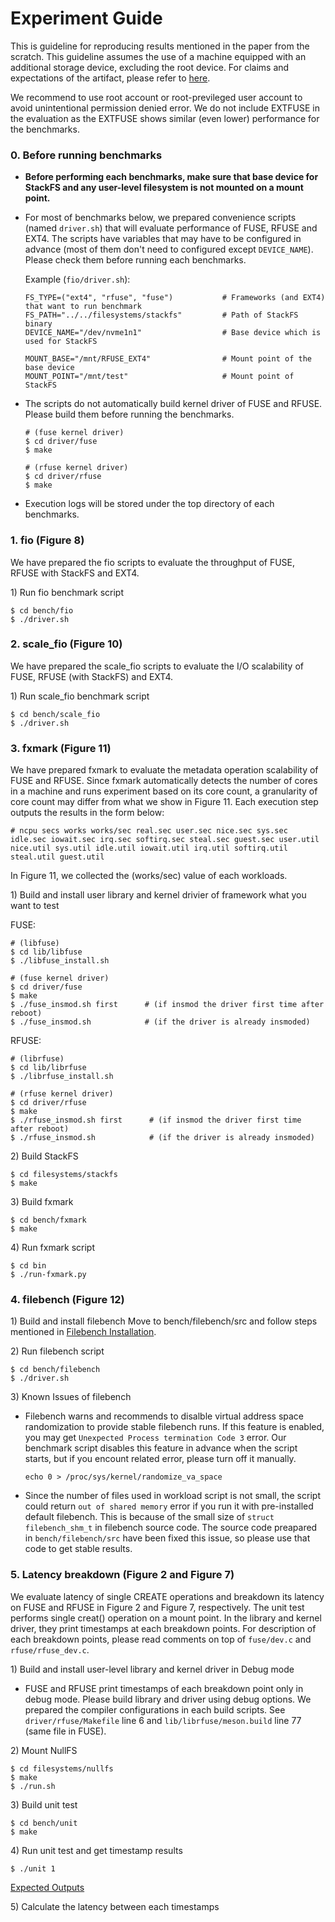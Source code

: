 # Experiment Guide

This is guideline for reproducing results mentioned in the paper from the scratch. This guideline assumes the use of a machine equipped with an additional storage device, excluding the root device.
For claims and expectations of the artifact, please refer to [here](claims.md).

We recommend to use root account or root-previleged user account to avoid unintentional permission denied error. We do not include EXTFUSE in the evaluation as the EXTFUSE shows similar (even lower) performance for the benchmarks.

### 0. Before running benchmarks
* **Before performing each benchmarks, make sure that base device for StackFS and any user-level filesystem is not mounted on a mount point.** 
* For most of benchmarks below, we prepared convenience scripts (named ```driver.sh```) that will evaluate performance of FUSE, RFUSE and EXT4. The scripts have variables that may have to be configured in advance (most of them don't need to configured except ```DEVICE_NAME```). 
Please check them before running each benchmarks.

  Example (```fio/driver.sh```):
    ```
    FS_TYPE=("ext4", "rfuse", "fuse")           # Frameworks (and EXT4) that want to run benchmark
    FS_PATH="../../filesystems/stackfs"         # Path of StackFS binary
    DEVICE_NAME="/dev/nvme1n1"                  # Base device which is used for StackFS

    MOUNT_BASE="/mnt/RFUSE_EXT4"                # Mount point of the base device
    MOUNT_POINT="/mnt/test"                     # Mount point of StackFS
    ```

* The scripts do not automatically build kernel driver of FUSE and RFUSE. Please build them before running the benchmarks.
    ```
    # (fuse kernel driver)
    $ cd driver/fuse
    $ make

    # (rfuse kernel driver)
    $ cd driver/rfuse
    $ make
    ```

* Execution logs will be stored under the top directory of each benchmarks. 
### 1. fio (Figure 8)

We have prepared the fio scripts to evaluate the throughput of FUSE, RFUSE with StackFS and EXT4. 

1\) Run fio benchmark script 
```
$ cd bench/fio
$ ./driver.sh
```

### 2. scale_fio (Figure 10)

We have prepared the scale_fio scripts to evaluate the I/O scalability of FUSE, RFUSE (with StackFS) and EXT4. 

1\) Run scale_fio benchmark script 
```
$ cd bench/scale_fio
$ ./driver.sh
```

### 3. fxmark (Figure 11)

We have prepared fxmark to evaluate the metadata operation scalability of FUSE and RFUSE. Since fxmark automatically detects the number of cores in a machine and runs experiment based on its core count, a granularity of core count may differ from what we show in Figure 11.
Each execution step outputs the results in the form below:
```
# ncpu secs works works/sec real.sec user.sec nice.sec sys.sec idle.sec iowait.sec irq.sec softirq.sec steal.sec guest.sec user.util nice.util sys.util idle.util iowait.util irq.util softirq.util steal.util guest.util
```
In Figure 11, we collected the (works/sec) value of each workloads.

1\) Build and install user library and kernel drivier of framework what you want to test

FUSE: 
```
# (libfuse)
$ cd lib/libfuse
$ ./libfuse_install.sh
	
# (fuse kernel driver)
$ cd driver/fuse
$ make 
$ ./fuse_insmod.sh first      # (if insmod the driver first time after reboot)
$ ./fuse_insmod.sh            # (if the driver is already insmoded)
```

RFUSE: 
```
# (librfuse)
$ cd lib/librfuse
$ ./librfuse_install.sh
	
# (rfuse kernel driver)
$ cd driver/rfuse
$ make 
$ ./rfuse_insmod.sh first      # (if insmod the driver first time after reboot)
$ ./rfuse_insmod.sh            # (if the driver is already insmoded)
```

2\) Build StackFS
```
$ cd filesystems/stackfs
$ make
```

3\) Build fxmark  
```
$ cd bench/fxmark
$ make
```

4\) Run fxmark script
```
$ cd bin
$ ./run-fxmark.py
```

### 4. filebench (Figure 12)
1\) Build and install filebench 
Move to bench/filebench/src and follow steps mentioned in [Filebench Installation](filebench/src/README).

2\) Run filebench script 
```
$ cd bench/filebench 
$ ./driver.sh
```

3\) Known Issues of filebench

* Filebench warns and recommends to disalble virtual address space randomization to provide stable filebench runs. If this feature is enabled, you may get ```Unexpected Process termination Code 3``` error. Our benchmark script disables this feature in advance when the script starts, but if you encount related error, please turn off it manually. 
    ```
    echo 0 > /proc/sys/kernel/randomize_va_space
    ```
    
* Since the number of files used in workload script is not small, the script could return ```out of shared memory``` error if you run it with pre-installed default filebench. This is because of the small size of ```struct filebench_shm_t``` in filebench source code. The source code preapared in ```bench/filebench/src``` have been fixed this issue, so please use that code to get stable results.

### 5. Latency breakdown (Figure 2 and Figure 7)

We evaluate latency of single CREATE operations and breakdown its latency on FUSE and RFUSE in Figure 2 and Figure 7, respectively. The unit test performs single creat() operation on a mount point. In the library and kernel driver, they print timestamps at each breakdown points. For description of each breakdown points, please read comments on top of ```fuse/dev.c``` and ```rfuse/rfuse_dev.c```. 

1\) Build and install user-level library and kernel driver in Debug mode
   
* FUSE and RFUSE print timestamps of each breakdown point only in debug mode. Please build library and driver using debug options. We prepared the compiler configurations in each build scripts. See ```driver/rfuse/Makefile``` line 6 and ```lib/librfuse/meson.build``` line 77 (same file in FUSE).

2\) Mount NullFS 
```
$ cd filesystems/nullfs
$ make
$ ./run.sh
```

3\) Build unit test 
```
$ cd bench/unit
$ make
```

4\) Run unit test and get timestamp results
```
$ ./unit 1
```

[Expected Outputs](unit/unit_output.md)

5\) Calculate the latency between each timestamps
